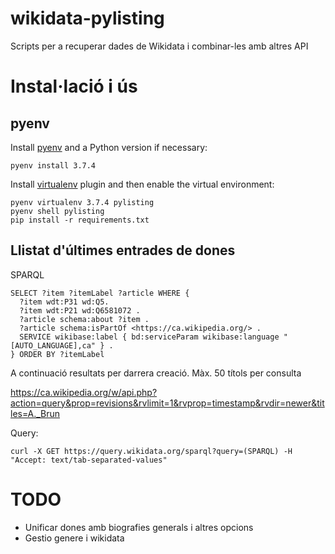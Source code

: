 # wikidata-pylisting
Scripts per a recuperar dades de Wikidata i combinar-les amb altres API

# Instal·lació i ús

## pyenv

Install [pyenv](https://github.com/pyenv/pyenv) and a Python version if necessary:

    pyenv install 3.7.4

Install [virtualenv](https://github.com/pyenv/pyenv-virtualenv) plugin and then enable the virtual environment:

    pyenv virtualenv 3.7.4 pylisting
    pyenv shell pylisting
    pip install -r requirements.txt

## Llistat d'últimes entrades de dones

SPARQL

    SELECT ?item ?itemLabel ?article WHERE {
      ?item wdt:P31 wd:Q5.
      ?item wdt:P21 wd:Q6581072 .
      ?article schema:about ?item .
      ?article schema:isPartOf <https://ca.wikipedia.org/> .
      SERVICE wikibase:label { bd:serviceParam wikibase:language "[AUTO_LANGUAGE],ca" } .
    } ORDER BY ?itemLabel

A continuació resultats per darrera creació. Màx. 50 títols per consulta

https://ca.wikipedia.org/w/api.php?action=query&prop=revisions&rvlimit=1&rvprop=timestamp&rvdir=newer&titles=A._Brun

Query:

    curl -X GET https://query.wikidata.org/sparql?query=(SPARQL) -H "Accept: text/tab-separated-values"

# TODO

* Unificar dones amb biografies generals i altres opcions
* Gestio genere i wikidata

